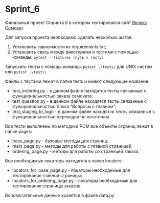# Sprint_6
Финальный проект Спринта 6 в котором тестировался сайт [Яндекс Самокат](https://qa-scooter.praktikum-services.ru)

Для запуска проекта необходимо сделать несколько шагов:
1. Установить зависимости из requirements.txt;
2. Установить связь между фикстурами и тестими с помощью команды: `pytest --fixtures [путь к тесту]`

Запускать тесты с помощь команды `pytest ./tests/` для UNIX систем или `pytest .\tests\`

Файлы с тестами лежат в папке tests и имеют следующие название:
* test_ordering.py - в данном файле находятся тесты связанные с функциональностью заказа самоката;
* test_question.py - в данном файле находятся тесты связанные с функциональностью блока "Вопросы о главном";
* test_staging_to_logo - в данном файле находятся тесты связанные с функциональностью переходов по логотипам.

Все тести выполнены по методики POM все объекты страниц лежат в папке pages:
* base_page.py - базовые методы для страниц;
* main_page.py - методы для работы с главной страницей;
* ordering_page.py - методы для работы со страницей заказа.

Все необходимые локаторы находятся в папке locators:
* locators_for_base_page.py - локаторы необходимые для тестирования главной страницы;
* locators_for_ordering_page.py - локаторы необходимые для тестирования страницы заказов.

Вспомогательные данные хранятся в файле data.py